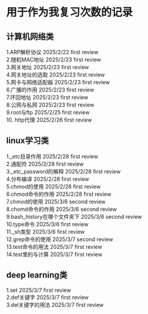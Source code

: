 # 用于作为我复习次数的记录

## 计算机网络类

1.ARP解析协议 2025/2/22 first review  
2.随机MAC地址 2025/2/23 first review  
3.网关地址    2025/2/23 first review  
4.网关地址的选取 2025/2/23 first review  
5.网卡与网络适配器 2025/2/23 first review  
6.广播的作用    2025/2/23 first review  
7.环回地址      2025/2/23 first review  
8.公网与私网     2025/2/23 first review  
9.root与ftp     2025/2/25 first review  
10. http代理     2025/2/26 first review  

## linux学习类  
1._etc目录作用  2025/2/28 first review  
2.通配符        2025/2/28 first review  
3._etc_password的解释  2025/2/28 first review  
4.分布编译       2025/2/28  first review  
5.chmod的使用    2025/2/28  first review  
6.chmod命令的作用 2025/2/28  first review  
7.chmod的使用    2025/3/6   second review  
8.chomd命令的作用 2025/3/6   second review  
9.bash_history在哪个文件夹下 2025/3/6 second review  
10.type命令       2025/3/6   first review  
11._sh类型        2025/3/6   first review  
12.grep命令的使用  2025/3/7   second review  
13.test命令的用法  2025/3/7   first review  
14.test里的与计算  2025/3/7   first review  

## deep learning类  
1.set    2025/3/7   first review  
2.def关键字 2025/3/7 first review  
3.del关键字的用法 2025/3/7 first review



